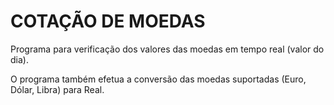 # COTAÇÃO DE MOEDAS

Programa para verificação dos valores das moedas em tempo real (valor do dia).

O programa também efetua a conversão das moedas suportadas (Euro, Dólar, Libra) para Real.
